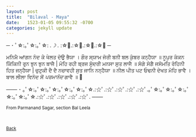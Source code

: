 ```yaml
---
layout: post
title:  "Bilaval - Maya"
date:   1523-01-05 09:55:32 -0700
categories: jekyll update
---
```


─ ･ ﾟ☆:｡ﾟ☆:｡ﾟ☆: *.☽ .* :☆ﾟ.:☆ﾟ.:☆ﾟ.:☆ﾟ ─


ਮਨਿਮੈ ਆਂਗਨ ਨੰਦ ਕੇ ਖੇਲਤ ਦੋਉ ਭੈਯਾ ।
ਗੌਰ ਸ੍ਯਾਮ ਜੋਰੀ ਬਨੀ ਬਲ ਕੁੰਬਰ ਕਨ੍ਹੈਯਾ ॥
ਨੂਪੁਰ ਕੰਕਨ ਕਿੰਕਿਨੀ ਰੁਨ ਝੁਨ ਝੁਨ ਬਾਜੈ |
ਮੋਹਿ ਰਹੀ ਬ੍ਰਜ ਸੁੰਦਰੀ ਮਨਸਾ ਸੁਤ ਲਾਜੈ ॥
ਸੰਗੇ ਸੰਗੈ ਜਸੋਮਤਿ ਰੋਹਿਨੀ ਹਿਤ ਜਨ‍੍ਹੈਯਾ |
ਚੁਟੁਕੀ ਦੈ ਦੈ ਨਚਾਵਹੀ ਸੁਤ ਜਾਨਿ ਨਨ੍‍ਹੈਯਾ ॥
ਨੀਲ ਪੀਤ ਪਟ ਓਢਨੀ ਦੇਖਤ ਮੋਹਿ ਭਾਵੈ ।
ਬਾਲ ਲੀਲਾ ਵਿਨੋਦ ਸੋਂ <em>ਪਰਮਾਨੰਦ</em> ਗਾਵੈ ॥



─── ･ ｡ﾟ☆:｡ﾟ☆:｡ﾟ☆:｡ﾟ☆:｡ﾟ☆:｡ﾟ☆.:☆ﾟ.:☆ﾟ.:☆ﾟ.:☆ﾟ.:☆ﾟ.｡ﾟ☆:｡ﾟ☆:｡ﾟ☆:｡ﾟ☆:｡ﾟ☆:｡ﾟ☆.:☆ﾟ.:☆ﾟ.:☆ﾟ.:☆ﾟ.:☆ﾟ. ───
<br>
<small>
<br>
From Parmanand Sagar, section Bal Leela
<br>
<br>
<br>

[Back][back]

[back]: /Gurbani-of-Bhagat-Parmanand-Ji/
